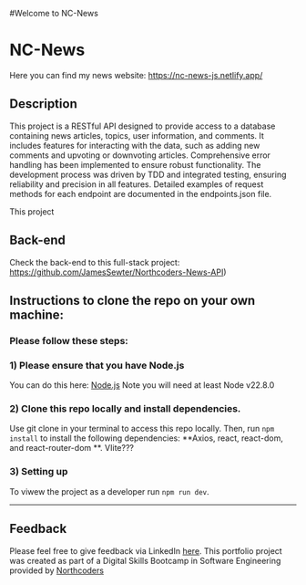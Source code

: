 #Welcome to NC-News


# NC-News

Here you can find my news website: https://nc-news-js.netlify.app/

## Description
This project is a RESTful API designed to provide access to a database containing news articles, topics, user information, and comments. It includes features for interacting with the data, such as adding new comments and upvoting or downvoting articles. Comprehensive error handling has been implemented to ensure robust functionality. The development process was driven by TDD and integrated testing, ensuring reliability and precision in all features. Detailed examples of request methods for each endpoint are documented in the endpoints.json file.

This project 

## Back-end
Check the back-end to this full-stack project: https://github.com/JamesSewter/Northcoders-News-API)  

## Instructions to clone the repo on your own machine:
### Please follow these steps: 

### 1) Please ensure that you have Node.js
You can do this here: [Node.js](https://docs.npmjs.com/downloading-and-installing-node-js-and-npm) Note you will need at least Node v22.8.0
 
### 2) Clone this repo locally and install dependencies.
Use git clone in your terminal to access this repo locally. Then, run `npm install` to install the following dependencies: **Axios, react, react-dom, and react-router-dom **. VIite???

### 3) Setting up 
To viwew the project as a developer run `npm run dev`. 

--- 
## Feedback
Please feel free to give feedback via LinkedIn [here](https://www.linkedin.com/in/james-sewter/).
This portfolio project was created as part of a Digital Skills Bootcamp in Software Engineering provided by [Northcoders](https://northcoders.com/)
